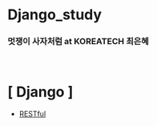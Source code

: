 # Django_study

### 멋쟁이 사자처럼 at KOREATECH 최은혜

<br>

# [ Django ]
* [RESTful](https://github.com/Eun-Hye0423/Django_study/blob/main/rest.md)